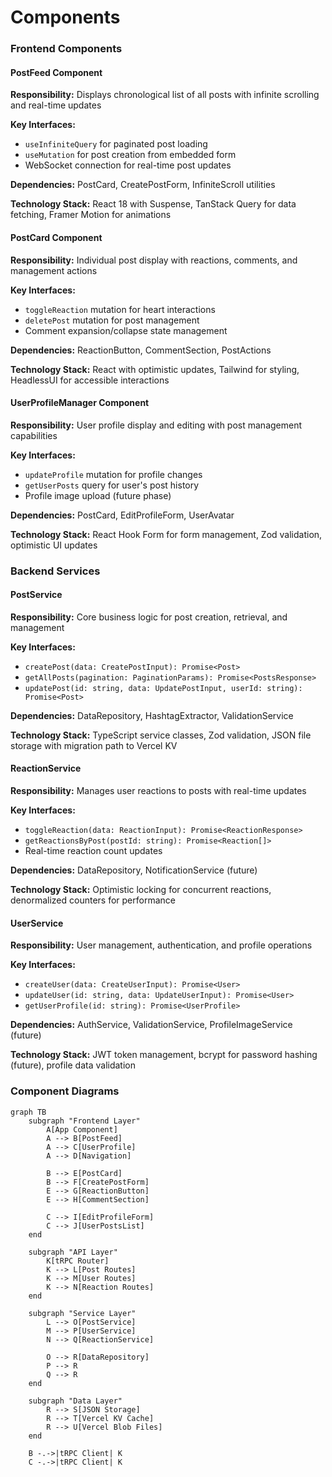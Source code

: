 # Components

### Frontend Components

#### PostFeed Component

**Responsibility:** Displays chronological list of all posts with infinite scrolling and real-time updates

**Key Interfaces:**
- `useInfiniteQuery` for paginated post loading
- `useMutation` for post creation from embedded form
- WebSocket connection for real-time post updates

**Dependencies:** PostCard, CreatePostForm, InfiniteScroll utilities

**Technology Stack:** React 18 with Suspense, TanStack Query for data fetching, Framer Motion for animations

#### PostCard Component

**Responsibility:** Individual post display with reactions, comments, and management actions

**Key Interfaces:**
- `toggleReaction` mutation for heart interactions
- `deletePost` mutation for post management
- Comment expansion/collapse state management

**Dependencies:** ReactionButton, CommentSection, PostActions

**Technology Stack:** React with optimistic updates, Tailwind for styling, HeadlessUI for accessible interactions

#### UserProfileManager Component

**Responsibility:** User profile display and editing with post management capabilities

**Key Interfaces:**
- `updateProfile` mutation for profile changes
- `getUserPosts` query for user's post history
- Profile image upload (future phase)

**Dependencies:** PostCard, EditProfileForm, UserAvatar

**Technology Stack:** React Hook Form for form management, Zod validation, optimistic UI updates

### Backend Services

#### PostService

**Responsibility:** Core business logic for post creation, retrieval, and management

**Key Interfaces:**
- `createPost(data: CreatePostInput): Promise<Post>`
- `getAllPosts(pagination: PaginationParams): Promise<PostsResponse>`
- `updatePost(id: string, data: UpdatePostInput, userId: string): Promise<Post>`

**Dependencies:** DataRepository, HashtagExtractor, ValidationService

**Technology Stack:** TypeScript service classes, Zod validation, JSON file storage with migration path to Vercel KV

#### ReactionService

**Responsibility:** Manages user reactions to posts with real-time updates

**Key Interfaces:**
- `toggleReaction(data: ReactionInput): Promise<ReactionResponse>`
- `getReactionsByPost(postId: string): Promise<Reaction[]>`
- Real-time reaction count updates

**Dependencies:** DataRepository, NotificationService (future)

**Technology Stack:** Optimistic locking for concurrent reactions, denormalized counters for performance

#### UserService

**Responsibility:** User management, authentication, and profile operations

**Key Interfaces:**
- `createUser(data: CreateUserInput): Promise<User>`
- `updateUser(id: string, data: UpdateUserInput): Promise<User>`
- `getUserProfile(id: string): Promise<UserProfile>`

**Dependencies:** AuthService, ValidationService, ProfileImageService (future)

**Technology Stack:** JWT token management, bcrypt for password hashing (future), profile data validation

### Component Diagrams

```mermaid
graph TB
    subgraph "Frontend Layer"
        A[App Component]
        A --> B[PostFeed]
        A --> C[UserProfile]
        A --> D[Navigation]
        
        B --> E[PostCard]
        B --> F[CreatePostForm]
        E --> G[ReactionButton]
        E --> H[CommentSection]
        
        C --> I[EditProfileForm]
        C --> J[UserPostsList]
    end
    
    subgraph "API Layer"
        K[tRPC Router]
        K --> L[Post Routes]
        K --> M[User Routes]
        K --> N[Reaction Routes]
    end
    
    subgraph "Service Layer"
        L --> O[PostService]
        M --> P[UserService]
        N --> Q[ReactionService]
        
        O --> R[DataRepository]
        P --> R
        Q --> R
    end
    
    subgraph "Data Layer"
        R --> S[JSON Storage]
        R --> T[Vercel KV Cache]
        R --> U[Vercel Blob Files]
    end
    
    B -.->|tRPC Client| K
    C -.->|tRPC Client| K
```